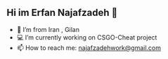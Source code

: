 ## Hi im Erfan Najafzadeh 👋
<!-- 
![python](https://img.shields.io/badge/Python-blue) ![c++](https://img.shields.io/badge/C++-yellow) ![c++](https://img.shields.io/badge/SQL-darkblue)

![stats](https://github-readme-stats.vercel.app/api?username=erfannjz&show_icons=true&theme=dark) -->
- 🗾 I’m from Iran , Gilan
- 💻 I’m currently working on CSGO-Cheat project
- 📫 How to reach me: najafzadehwork@gmail.com
